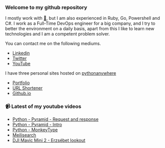 ### Welcome to my github repository

I mostly work with [:snake:](https://www.python.org/), but I am also experienced in Ruby, Go, Powershell and C#. I work as a Full-Time DevOps engineer for a big company, and I try to better the environment on a daily basis, apart from this I like to learn new technologies and I am a competent problem solver.

You can contact me on the following mediums.
- [Linkedin](https://www.linkedin.com/in/r3ap3rpy)
- [Twitter](https://twitter.com/r3ap3rpy)
- [YouTube](https://www.youtube.com/channel/UC1qkMXH8d2I9DDAtBSeEHqg)

I have three personal sites hosted on [pythonanywhere](https://www.pythonanywhere.com/)
- [Portfolio](http://r3ap3rpy.pythonanywhere.com/)
- [URL Shortener](http://shortenpy.pythonanywhere.com/)
- [Github.io](https://r3ap3rpy.github.io/)

### :video_camera: Latest of my youtube videos
<!-- YOUTUBE:START -->
- [Python - Pyramid - Request and response](https://www.youtube.com/watch?v=kXHm5HARJZE)
- [Python - Pyramid - Intro](https://www.youtube.com/watch?v=qgkn4dUMf-I)
- [Python - MonkeyType](https://www.youtube.com/watch?v=9SFn6YnhSDU)
- [Meilisearch](https://www.youtube.com/watch?v=SCm4c-6hAoU)
- [DJI Mavic Mini 2 - Erzsébet lookout](https://www.youtube.com/watch?v=vsbT2abvoy4)
<!-- YOUTUBE:END -->

